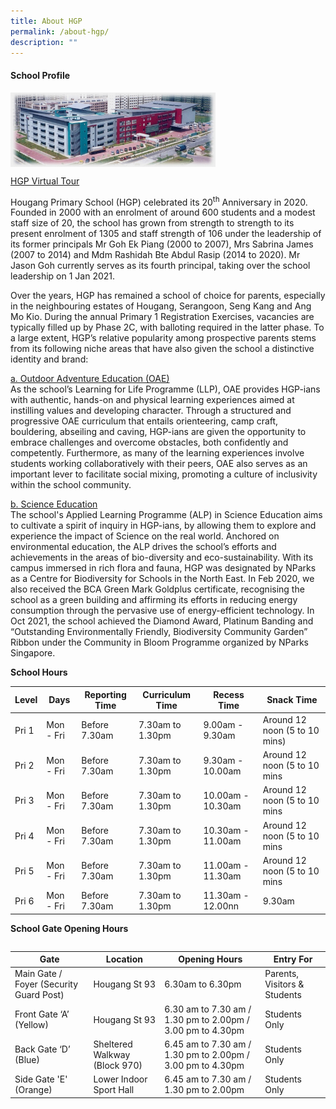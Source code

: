 ```yaml
---
title: About HGP
permalink: /about-hgp/
description: ""
---
```

<h4><strong>School Profile</strong></h4>
<img style="width: 65%;" src="/images/abou.jpg" align = "left" /><br><br><br><br><br><br><br>

[HGP Virtual Tour](https://tubear.co/3d-model/hougang-primary-school/fullscreen/)

<p>Hougang Primary School (HGP) celebrated its 20<sup>th</sup>&nbsp;Anniversary in 2020. Founded in 2000 with an enrolment of around 600 students and a modest staff size of 20, the school has grown from strength to strength to its present enrolment of 1305 and staff strength of 106 under the leadership of its former principals Mr Goh Ek Piang (2000 to 2007), Mrs Sabrina James (2007 to 2014) and Mdm Rashidah Bte Abdul Rasip (2014 to 2020). Mr Jason Goh currently serves as its fourth principal, taking over the school leadership on 1 Jan 2021.</p>
<p>Over the years, HGP has remained a school of choice for parents, especially in the neighbouring estates of Hougang, Serangoon, Seng Kang and Ang Mo Kio. During the annual Primary 1 Registration Exercises, vacancies are typically filled up by Phase 2C, with balloting required in the latter phase. To a large extent, HGP&rsquo;s relative popularity among prospective parents stems from its following niche areas that have also given the school a distinctive identity and brand:</p>
<p><u>a. Outdoor Adventure Education (OAE)<br /></u>As the school&rsquo;s Learning for Life Programme (LLP), OAE provides HGP-ians with authentic, hands-on and physical learning experiences aimed at instilling values and developing character. Through a structured and progressive OAE curriculum that entails orienteering, camp craft, bouldering, abseiling and caving, HGP-ians are given the opportunity to embrace challenges and overcome obstacles, both confidently and competently. Furthermore, as many of the learning experiences involve students working collaboratively with their peers, OAE also serves as an important lever to facilitate social mixing, promoting a culture of inclusivity within the school community.</p>
<p><u>b. Science Education<br /></u>The school's Applied Learning Programme (ALP) in Science Education aims to cultivate a spirit of inquiry in HGP-ians, by allowing them to explore and experience the impact of Science on the real world. Anchored on environmental education, the ALP drives the school&rsquo;s efforts and achievements in the areas of bio-diversity and eco-sustainability. With its campus immersed in rich flora and fauna, HGP was designated by NParks as a Centre for Biodiversity for Schools in the North East. In Feb 2020, we also received the BCA Green Mark Goldplus certificate, recognising the school as a green building and affirming its efforts in reducing energy consumption through the pervasive use of energy-efficient technology. In Oct 2021, the school achieved the Diamond Award, Platinum Banding and &ldquo;Outstanding Environmentally Friendly, Biodiversity Community Garden&rdquo; Ribbon under the Community in Bloom Programme organized by NParks Singapore.</p>
<p><strong>School Hours</strong></p>

| Level | Days | Reporting Time | Curriculum Time | Recess Time | Snack Time | 
| -------- | -------- | -------- | -------- | -------- | -------- |
| Pri 1    | Mon - Fri     | Before 7.30am     | 7.30am to 1.30pm     | 9.00am - 9.30am     | Around 12 noon (5 to 10 mins)     |
| Pri 2    | Mon - Fri     | Before 7.30am     | 7.30am to 1.30pm     | 9.30am - 10.00am     | Around 12 noon (5 to 10 mins     |
| Pri 3    | Mon - Fri     | Before 7.30am     | 7.30am to 1.30pm     | 10.00am - 10.30am     | Around 12 noon (5 to 10 mins     |
| Pri 4    | Mon - Fri     | Before 7.30am     | 7.30am to 1.30pm     | 10.30am - 11.00am     | Around 12 noon (5 to 10 mins     |
| Pri 5    | Mon - Fri     | Before 7.30am     | 7.30am to 1.30pm     | 11.00am - 11.30am     | Around 12 noon (5 to 10 mins     |
| Pri 6    | Mon - Fri     | Before 7.30am     | 7.30am to 1.30pm     | 11.30am - 12.00nn     | 9.30am     |


<p><strong>School Gate Opening Hours</strong></p>
<table>
<tbody>
<tr>

| Gate | Location | Opening Hours | Entry For |
| -------- | -------- | -------- |-------- |
| Main Gate / Foyer (Security Guard Post) | Hougang St 93| 6.30am to 6.30pm | Parents, Visitors & Students |
| Front Gate ‘A’ (Yellow) | Hougang St 93 | 6.30 am to 7.30 am / 1.30 pm to 2.00pm / 3.00 pm to 4.30pm | Students Only |
| Back Gate ‘D’ (Blue) | Sheltered Walkway (Block 970) | 6.45 am to 7.30 am / 1.30 pm to 2.00pm / 3.00 pm to 4.30pm | Students Only |
| Side Gate 'E' (Orange) | Lower Indoor Sport Hall | 6.45 am to 7.30 am / 1.30 pm to 2.00pm | Students Only |